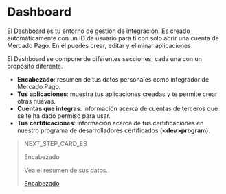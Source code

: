 # Dashboard
 
El [Dashboard](https://mercadopago[FAKER][URL][DOMAIN]/developers/panel) es tu entorno de gestión de integración. Es creado automáticamente con un ID de usuario para tí con solo abrir una cuenta de Mercado Pago. En él puedes crear, editar y eliminar aplicaciones.
 
El Dashboard se compone de diferentes secciones, cada una con un propósito diferente.
 
* **Encabezado**: resumen de tus datos personales como integrador de Mercado Pago.
* **Tus aplicaciones**: muestra tus aplicaciones creadas y te permite crear otras nuevas.
* **Cuentas que integras**: información acerca de cuentas de terceros que se te ha dado permiso para usar.
* **Tus certificaciones**: información acerca de tus certificaciones en nuestro programa de desarrolladores certificados (**&lt;dev&gt;program**).

> NEXT_STEP_CARD_ES
>
> Encabezado
>
> Vea el resumen de sus datos.
>
> [Encabezado](https://www.mercadopago[FAKER][URL][DOMAIN]/developers/es/guides/resources/dashboard/header)
